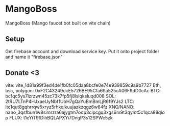 # MangoBoss
MangoBoss (Mango faucet bot built on vite chain)

## Setup
Get firebase account and download service key. Put it onto project folder and name it "firebase.json"

## Donate <3
vite: vite_1d81a99f3ed4de1fb0fc05daa8bcfe0e74e939859c9a9b7727
Eth, bsc, polygon: 0xF2C43249dcE5726BE95Cfa69a525cA06F9dD0cAc
BTC: bc1qc5ys7lzrzwn45zc73k7fp5fj8lslqksluqd008
SOL: 2tRU7LTnP4HJxaeUyNbf1UbH7gQaYuBmBmLjR6f9YJs2
LTC: ltc1qut8gqhrrqw5xryz5rhkqlkuujazkzqgz6w64fz
XNO/NANO: nano_3qsfbun1w8simrzra6ajygtm7odp3cipcgq3xgs6m9t3qymt5c1qca88qiop
FLUX: t1eYiT9fDihBQLAPXYi7DngP3s12SPWc5zk
